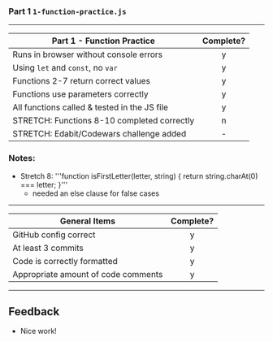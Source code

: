 ### Part 1 `1-function-practice.js`

---

| Part 1 - Function Practice                   | Complete? |
| -------------------------------------------- | :-------: |
| Runs in browser without console errors       |     y     |
| Using `let` and `const`, no `var`            |     y     |
| Functions 2-7 return correct values          |     y     |
| Functions use parameters correctly           |     y     |
| All functions called & tested in the JS file |     y     |
| STRETCH: Functions 8-10 completed correctly  |     n     |
| STRETCH: Edabit/Codewars challenge added     |     -     |

### Notes:

- Stretch 8: '''function isFirstLetter(letter, string) {
  return string.charAt(0) === letter;
  }'''
  - needed an else clause for false cases

---

| General Items                       | Complete? |
| ----------------------------------- | :-------: |
| GitHub config correct               |     y     |
| At least 3 commits                  |     y     |
| Code is correctly formatted         |     y     |
| Appropriate amount of code comments |     y     |

---

## Feedback

- Nice work!
